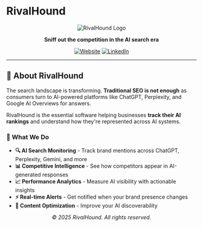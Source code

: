 # RivalHound

<div align="center">

![RivalHound Logo](https://raw.githubusercontent.com/rivalhound/rivalhound/main/assets/rivalhound-logo.png)

**Sniff out the competition in the AI search era**

[![Website](https://img.shields.io/badge/🌐%20Website-rivalhound.com-DC2626?style=for-the-badge)](https://rivalhound.com)
[![LinkedIn](https://img.shields.io/badge/LinkedIn-Connect-0891B2?style=for-the-badge&logo=linkedin)](https://linkedin.com/company/rivalhound)

</div>

---

## 🚀 About RivalHound

The search landscape is transforming. **Traditional SEO is not enough** as consumers turn to AI-powered platforms like ChatGPT, Perplexity, and Google AI Overviews for answers. 

RivalHound is the essential software helping businesses **track their AI rankings** and understand how they're represented across AI systems.

### 🎯 What We Do

- **🔍 AI Search Monitoring** - Track brand mentions across ChatGPT, Perplexity, Gemini, and more
- **📊 Competitive Intelligence** - See how competitors appear in AI-generated responses  
- **📈 Performance Analytics** - Measure AI visibility with actionable insights
- **⚡ Real-time Alerts** - Get notified when your brand presence changes
- **🎨 Content Optimization** - Improve your AI discoverability

<div align="center">

*© 2025 RivalHound. All rights reserved.*

</div>